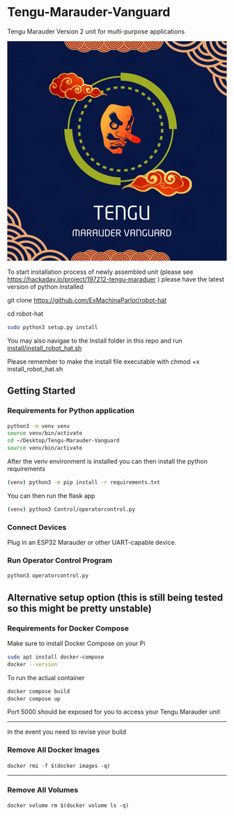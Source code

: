 # Tengu-Marauder-Vanguard
Tengu Marauder Version 2 unit for multi-purpose applications

<p align="center">
  <img src="./Images/Tengu Marauder GIF.gif" alt="Dancing Robot">
</p>


To start installation process of newly assembled unit (please see https://hackaday.io/project/197212-tengu-maraduer ) please have the latest version of python installed 

git clone https://github.com/ExMachinaParlor/robot-hat

cd robot-hat

```bash
sudo python3 setup.py install
```
You may also navigae to the Install folder in this repo and run [install/install_robot_hat.sh](Install/robot_hat_install.sh) 

Please remember to make the install file executable with chmod +x install_robot_hat.sh

## Getting Started

### Requirements for Python application

```bash
python3 -m venv venv
source venv/bin/activate
cd ~/Desktop/Tengu-Marauder-Vanguard
source venv/bin/activate
```
After the venv environment is installed you can then install the python requirements

```bash
(venv) python3 -m pip install -r requirements.txt
```
You can then run the flask app 

```bash
(venv) python3 Control/operatorcontrol.py
```

### Connect Devices
Plug in an ESP32 Marauder or other UART-capable device. 

### Run Operator Control Program

```bash
python3 operatorcontrol.py
```

## Alternative setup option (this is still being tested so this might be pretty unstable)

### Requirements for Docker Compose
Make sure to install Docker Compose on your Pi

```bash
sudo apt install docker-compose
docker --version
```
To run the actual container

```bash
docker compose build
docker compose up
```
Port 5000 should be exposed for you to access your Tengu Marauder unit

---

In the event you need to revise your build

### **Remove All Docker Images**


`docker rmi -f $(docker images -q)`

---

### **Remove All Volumes**


`docker volume rm $(docker volume ls -q)`
